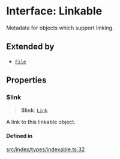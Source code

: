 # Interface: Linkable

Metadata for objects which support linking.

## Extended by

- [`File`](File.md)

## Properties

### $link

> **$link**: [`Link`](../../expressions/classes/Link.md)

A link to this linkable object.

#### Defined in

[src/index/types/indexable.ts:32](https://github.com/blacksmithgu/datacore/blob/68b5529e5bdbcee81e7112d11ecb8c7d40cbb0f2/src/index/types/indexable.ts#L32)
